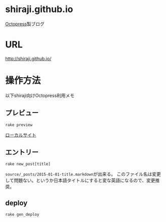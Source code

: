# shiraji.github.io

[Octopress](http://octopress.org/)製ブログ

# URL

http://shiraji.github.io/

# 操作方法

以下shiraji向けOctopress利用メモ

## プレビュー

```shell
rake preview
```

[ローカルサイト](http://localhost:4000/)

## エントリー

```shell
rake new_post[title]
```

`source/_posts/2015-01-01-title.markdown`が出来る。
このファイル名は変更して問題ない。というか日本語タイトルにすると変な英語になるので、変更推奨。

## deploy

```shell
rake gen_deploy
```
